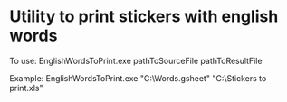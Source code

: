 # Utility to print stickers with english words

To use: EnglishWordsToPrint.exe pathToSourceFile pathToResultFile

Example: EnglishWordsToPrint.exe "C:\Words.gsheet"  "C:\Stickers to print.xls"

